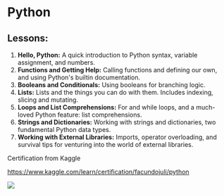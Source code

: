 # Python

## Lessons:

1. **Hello, Python:** A quick introduction to Python syntax, variable assignment, and numbers.
2. **Functions and Getting Help:** Calling functions and defining our own, and using Python's builtin documentation.
3. **Booleans and Conditionals:** Using booleans for branching logic.
4. **Lists:** Lists and the things you can do with them. Includes indexing, slicing and mutating.
5. **Loops and List Comprehensions:** For and while loops, and a much-loved Python feature: list comprehensions.
6. **Strings and Dictionaries:** Working with strings and dictionaries, two fundamental Python data types.
7. **Working with External Libraries:** Imports, operator overloading, and survival tips for venturing into the world of external libraries.

Certification from Kaggle

https://www.kaggle.com/learn/certification/facundojuli/python

![](https://github.com/FacuJulia/Kaggle-competitions/blob/main/Learn/image/Facundo%20Juli%C3%A1%20-%20Python.png)
